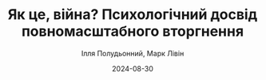 ---
layout: default
modal-id: 65
date: 2024-08-30
title: Як це, війна? Психологічний досвід повномасштабного вторгнення
author: Ілля Полудьонний, Марк Лівін
author_label: Автори
img: yak-tse-vijna-poludonnyj-livin.jpg
project-date: 2024
category: Популярна психологія
status: available
description: "Книжка фокусується на першому півріччі повномасштабного вторгнення. Авторам було важливо створити матеріал для переповідання досвіду травми, а також зафіксувати, назвати і пояснити, що відбувалось з людьми із психологічної та соціальної точки зору. Саме такий фокус книжки «Як це, війна?». Тут ви знайдете особисті історії авторів про передчуття і початок повномасштабного вторгнення, намагання осягнути все, що відбувалось, та їхні спостереження стосовно цих подій на основі психологічної теорії. У розділах, що стосуються складних і вразливих тем, своїм досвідом поділилися партнери з проєктів Veteran Hub і «Сильні». Окремі важливі елементи — #пігулкисвітла вкінці кожного розділу — мініісторії людей, які є свідченням доброти, вразливості, гумору і сили."
---